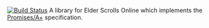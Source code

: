 [![Build Status](https://travis-ci.org/sirinsidiator/ESO-LibPromises.svg?branch=master)](https://travis-ci.org/sirinsidiator/ESO-LibPromises)
A library for Elder Scrolls Online which implements the [Promises/A+](https://promisesaplus.com/) specification.